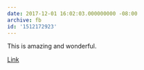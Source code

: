 ```yaml
---
date: 2017-12-01 16:02:03.000000000 -08:00
archive: fb
id: '1512172923'
---
```


This is amazing and wonderful. 

[Link](https://arstechnica.com/science/2017/12/after-37-years-voyager-has-fired-up-its-trajectory-thrusters/)
